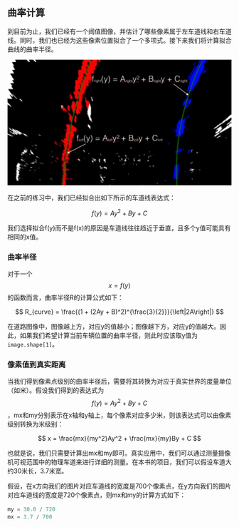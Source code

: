 ## 曲率计算

到目前为止，我们已经有一个阈值图像，并估计了哪些像素属于左车道线和右车道线。同时，我们也已经为这些像素位置拟合了一个多项式。接下来我们将计算拟合曲线的曲率半径。

![](/assets/88.jpg)

在之前的练习中，我们已经拟合出如下所示的车道线表达式：

$$
f(y) = Ay^2 + By + C
$$

我们选择拟合f(y)而不是f(x)的原因是车道线往往趋近于垂直，且多个y值可能具有相同的x值。

### 曲率半径

对于一个$$x=f(y)$$的函数而言，曲率半径R的计算公式如下：

$$
R_{curve} = \frac{(1 + (2Ay + B)^2)^{\frac{3}{2}}}{\left|2A\right|}
$$

在道路图像中，图像越上方，对应y的值越小；图像越下方，对应y的值越大。因此，如果我们希望计算当前车辆位置的曲率半径，则此时应该取y值为`image.shape[1]`。

### 像素值到真实距离

当我们得到像素点级别的曲率半径后，需要将其转换为对应于真实世界的度量单位（如米）。假设我们得到的表达式为$$f(y) = Ay^2 + By + C$$，mx和my分别表示在x轴和y轴上，每个像素对应多少米，则该表达式可以由像素级别转换为米级别：

$$
x = \frac{mx}{my^2}Ay^2 + \frac{mx}{my}By + C
$$

也就是说，我们只需要计算出mx和my即可。真实应用中，我们可以通过测量摄像机可视范围中的物理车道来进行详细的测量。在本书的项目，我们可以假设车道大约30米长，3.7米宽。

假设，在x方向我们的图片对应车道线的宽度是700个像素点，在y方向我们的图片对应车道线的宽度是720个像素点，则mx和my的计算方式如下：

```python
my = 30.0 / 720
mx = 3.7 / 700
```














